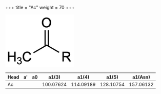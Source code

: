 +++
title = "Ac"
weight = 70
+++

![](/img/Ac.png?classes=border)

| Head           | a'        | a0        | a1(3)     | a1(4)     | a1(5)     | a1(Asn)   |
|----------------|-----------|-----------|-----------|-----------|-----------|-----------|
| Ac             |           |           | 100.07624 | 114.09189 | 128.10754 | 157.06132 |
